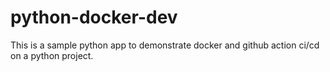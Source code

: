 # python-docker-dev
This is a sample python app to demonstrate docker and github action ci/cd on a python project.
